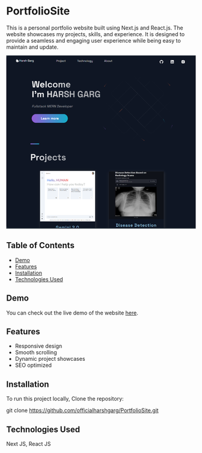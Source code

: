 # PortfolioSite
This is a personal portfolio website built using Next.js and React.js. The website showcases my projects, skills, and experience. It is designed to provide a seamless and engaging user experience while being easy to maintain and update.

![Portfolio Website](.//portfolio/public/images/portfolio.png)

## Table of Contents

- [Demo](#demo)
- [Features](#features)
- [Installation](#installation)
- [Technologies Used](#technologies-used)

## Demo

You can check out the live demo of the website [here](https://portfoliosite-harsh-gargs-projects-676b9c0e.vercel.app/).

## Features

- Responsive design
- Smooth scrolling
- Dynamic project showcases
- SEO optimized

## Installation

To run this project locally, Clone the repository:

git clone https://github.com/officialharshgarg/PortfolioSite.git

## Technologies Used

Next JS, React JS